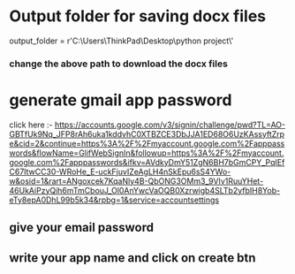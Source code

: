 # Output folder for saving docx files
output_folder = r'C:\Users\ThinkPad\Desktop\python project\\'
### change the above path to download the docx files
# generate gmail app password
click here :- https://accounts.google.com/v3/signin/challenge/pwd?TL=AO-GBTfUk9Nq_JFP8rAh6uka1kddvhC0XTBZCE3DbJJA1ED68O6UzKAssyftZrpe&cid=2&continue=https%3A%2F%2Fmyaccount.google.com%2Fapppasswords&flowName=GlifWebSignIn&followup=https%3A%2F%2Fmyaccount.google.com%2Fapppasswords&ifkv=AVdkyDmY51ZgN6BH7bGmCPY_PqIEfC67ltwCC30-WRoHe_E-uckFjuvIZeAgLH4nSkEpu6sS4YWo-w&osid=1&rart=ANgoxcek7KqaNly4B-QbONG3OMm3_9VIv1RuuYHet-46UkAiPzyQih6mTmCbouJ_Ol0AnYwcVaOQB0Xzrwigb4SLTb2yfbIH8Yob-eTy8epA0DhL99b5k34&rpbg=1&service=accountsettings

## give your email password 
## write your app name and click on create btn